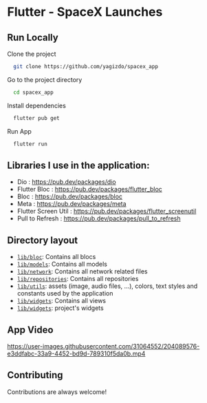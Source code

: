 # Flutter - SpaceX Launches

## Run Locally

Clone the project

```bash
  git clone https://github.com/yagizdo/spacex_app
```

Go to the project directory

```bash
  cd spacex_app
```

Install dependencies

```bash
  flutter pub get
```

Run App

```bash
  flutter run
```


##  Libraries I use in the application:
- Dio : https://pub.dev/packages/dio
- Flutter Bloc : https://pub.dev/packages/flutter_bloc
- Bloc : https://pub.dev/packages/bloc
- Meta : https://pub.dev/packages/meta
- Flutter Screen Util : https://pub.dev/packages/flutter_screenutil
- Pull to Refresh : https://pub.dev/packages/pull_to_refresh


## Directory layout
- [`lib/bloc`](lib/bloc): Contains all blocs
- [`lib/models`](lib/models): Contains all models 
- [`lib/network`](lib/network): Contains all network related files
- [`lib/repositories`](lib/repositories): Contains all repositories 
- [`lib/utils`](lib/utils): assets (image, audio files, ...), colors, text styles and constants used by the application
- [`lib/widgets`](lib/views): Contains all views
- [`lib/widgets`](lib/widgets): project's widgets


## App Video

https://user-images.githubusercontent.com/31064552/204089576-e3ddfabc-33a9-4452-bd9d-789310f5da0b.mp4



## Contributing

Contributions are always welcome!
